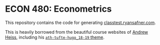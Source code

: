 # ECON 480: Econometrics

This repository contains the code for generating [classtest.ryansafner.com](https://classtest.ryansafner.com/).

This is heavily borrowed from the beautiful course websites of [Andrew Heiss](https://andrewheiss.com), including his  [`ath-tufte-hugo_18-19` theme](https://github.com/andrewheiss/ath-tufte-hugo_18-19).
